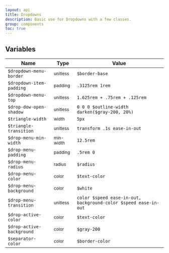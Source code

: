 ```yaml
---
layout: api
title: Dropdowns
description: Basic use for Dropdowns with a few classes.
group: components
toc: true
---
```



## Variables

| Name  | Type  | Value |
| ----- | ----- | ----- |
| `$dropdown-menu-border` | <small>unitless</small> | `$border-base` |
| `$dropdown-item-padding` | <small>padding</small> | `.3125rem 1rem` |
| `$dropdown-menu-top` | <small>unitless</small> | `1.625rem + .75rem + .125rem` |
| `$drop-dow-open-shadow` | <small>unitless</small> | `0 0 0 $outline-width darken($gray-200, 20%)` |
| `$triangle-width` | <small>width</small> | `5px` |
| `$triangle-transition` | <small>unitless</small> | `transform .1s ease-in-out` |
| `$drop-menu-min-width` | <small>min-width</small> | `12.5rem` |
| `$drop-menu-padding` | <small>padding</small> | `.5rem 0` |
| `$drop-menu-radius` | <small>radius</small> | `$radius` |
| `$drop-menu-color` | <small>color</small> | <span class="small-box" style="background:#343a40"></span> `$text-color` |
| `$drop-menu-background` | <small>color</small> | <span class="small-box" style="background:#fff"></span> `$white` |
| `$drop-menu-transition` | <small>unitless</small> | `color $speed ease-in-out, background-color $speed ease-in-out` |
| `$drop-active-color` | <small>color</small> | <span class="small-box" style="background:#343a40"></span> `$text-color` |
| `$drop-active-background` | <small>color</small> | <span class="small-box" style="background:#e9ecef"></span> `$gray-200` |
| `$separator-color` | <small>color</small> | <span class="small-box" style="background:#dee2e6"></span> `$border-color` |